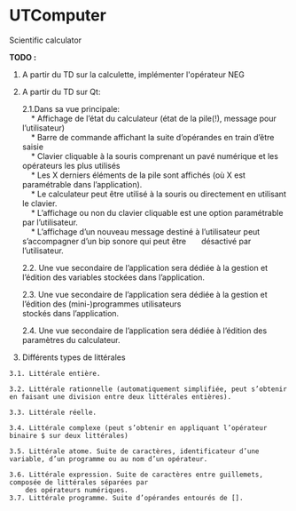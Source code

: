 # UTComputer
Scientific calculator

__TODO :__

  1. A partir du TD sur la calculette, implémenter l'opérateur NEG
  
  2. A partir du TD sur Qt:
  
      2.1.Dans sa vue principale:  
          &nbsp;&nbsp;&nbsp;&nbsp;* Affichage de l’état du calculateur (état de la pile(!), message pour l’utilisateur)  
          &nbsp;&nbsp;&nbsp;&nbsp;* Barre de commande affichant la suite d’opérandes en train d’être saisie  
          &nbsp;&nbsp;&nbsp;&nbsp;* Clavier cliquable à la souris comprenant un pavé numérique et les opérateurs les plus utilisés  
          &nbsp;&nbsp;&nbsp;&nbsp;* Les X derniers éléments de la pile sont affichés (où X est paramétrable dans l’application).  
          &nbsp;&nbsp;&nbsp;&nbsp;* Le calculateur peut être utilisé à la souris ou directement en utilisant le clavier.  
          &nbsp;&nbsp;&nbsp;&nbsp;* L’affichage ou non du clavier cliquable est une option paramétrable par l’utilisateur.  
          &nbsp;&nbsp;&nbsp;&nbsp;* L’affichage d’un nouveau message destiné à l’utilisateur peut s’accompagner d’un bip sonore qui peut être     &nbsp;&nbsp;&nbsp;&nbsp;&nbsp;&nbsp;désactivé par l’utilisateur.  

      2.2. Une vue secondaire de l’application sera dédiée à la gestion et l’édition des variables stockées dans l’application. 
      
      2.3. Une vue secondaire de l’application sera dédiée à la gestion et l’édition des (mini-)programmes utilisateurs  
            stockés dans l’application.  
          
      2.4. Une vue secondaire de l’application sera dédiée à l’édition des paramètres du calculateur.
      
  3. Différents types de littérales
  
    3.1. Littérale entière.

    3.2. Littérale rationnelle (automatiquement simplifiée, peut s’obtenir en faisant une division entre deux littérales entières).
    
    3.3. Littérale réelle. 
    
    3.4. Littérale complexe (peut s’obtenir en appliquant l’opérateur binaire $ sur deux littérales)
    
    3.5. Littérale atome. Suite de caractères, identificateur d’une variable, d’un programme ou au nom d’un opérateur.
    
    3.6. Littérale expression. Suite de caractères entre guillemets, composée de littérales séparées par
        des opérateurs numériques.    
    3.7. Littérale programme. Suite d’opérandes entourés de [].
